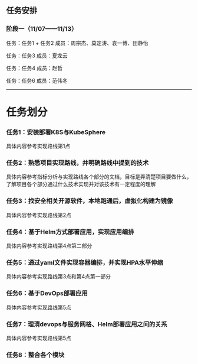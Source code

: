 ## 任务安排
### 阶段一（11/07——11/13）
任务：任务1 + 任务2
成员：周宗杰、莫定涛、袁一博、田静怡

任务：任务3
成员：夏龙云


任务：任务4
成员：赵哲

任务：任务6
成员：范伟冬

---
# 任务划分
### 任务1：安装部署K8S与KubeSphere
具体内容参考实现路线第1点

### 任务2：熟悉项目实现路线，并明确路线中提到的技术
具体内容参考指标分析与实现路线各个部分的文档，目标是弄清楚项目要做什么，了解项目各个部分通过什么技术实现并对该技术有一定程度的理解

### 任务3：找安全相关开源软件，本地跑通后，虚拟化构建为镜像
具体内容参考实现路线第2点

### 任务4：基于Helm方式部署应用，实现应用编排
具体内容参考实现路线第4点第二部分

### 任务5：通过yaml文件实现容器编排，并实现HPA水平伸缩
具体内容参考实现路线第3点和第4点第一部分

### 任务6：基于DevOps部署应用
具体内容参考实现路线第5点

### 任务7：理清devops与服务网格、Helm部署应用之间的关系
具体内容参考实现路线第5点

### 任务8：整合各个模块
